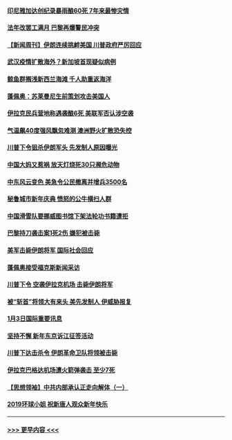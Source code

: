 #### [印尼雅加达创纪录暴雨酿60死 7年来最惨灾情](../pages/prog202/a102745544.md?t=01051411) 
#### [法年改罢工满月 巴黎再爆警民冲突](../pages/prog202/a102745518.md?t=01051411) 
#### [【新闻周刊】伊朗连续挑衅美国 川普政府严厉回应](../pages/prog202/a102745484.md?t=01051411) 
#### [武汉疫情扩散海外？新加坡首现疑似病例](../pages/prog202/a102745347.md?t=01051411) 
#### [鲸鱼群搁浅新西兰海滩 千人助重返海洋](../pages/prog202/a102745257.md?t=01051411) 
#### [蓬佩奥：苏莱曼尼生前策划攻击美国人](../pages/prog202/a102745305.md?t=01051411) 
#### [伊拉克民兵营地称遇袭酿6死 美联军否认涉空袭](../pages/prog202/a102745093.md?t=01051411) 
#### [气温飙40度强风飘忽难测 澳洲野火扩散恐失控](../pages/prog202/a102744951.md?t=01051411) 
#### [川普下令狙杀伊朗军头 先发制人原因曝光](../pages/prog202/a102744900.md?t=01051411) 
#### [中国大妈又惹祸 放天灯烧死30只濒危动物](../pages/prog202/a102744899.md?t=01051411) 
#### [中东风云变色 美急令公民撤离并增兵3500名](../pages/prog202/a102744827.md?t=01051411) 
#### [秘鲁城市新年庆典 愤怒的公牛横扫人群](../pages/prog202/a102744618.md?t=01051411) 
#### [中国滑雪队要挪威图书馆下架法轮功书籍遭拒](../pages/prog202/a102744639.md?t=01051411) 
#### [巴黎持刀袭击案1死2伤 嫌犯被击毙](../pages/prog202/a102744566.md?t=01051411) 
#### [美军击毙伊朗将军 国际社会回应](../pages/prog202/a102744485.md?t=01051411) 
#### [蓬佩奥接受福克斯新闻采访](../pages/prog202/a102744480.md?t=01051411) 
#### [川普下令 空袭伊拉克机场 击毙伊朗将军](../pages/prog202/a102744470.md?t=01051411) 
#### [被“斩首”将领大有来头 美先发制人 伊威胁报复](../pages/prog202/a102744454.md?t=01051411) 
#### [1月3日国际重要讯息](../pages/prog202/a102744301.md?t=01051411) 
#### [坚持不懈 新年东京诉江征签活动](../pages/prog202/a102744303.md?t=01051411) 
#### [川普下达击杀令 伊朗革命卫队将领被击毙](../pages/prog202/a102741911.md?t=01051411) 
#### [伊拉克巴格达机场遭火箭弹袭击 至少7死](../pages/prog202/a102744115.md?t=01051411) 
#### [【思想领袖】中共内部承认正走向解体（一）](../pages/prog202/a102744097.md?t=01051411) 
#### [2019环球小姐 祝新唐人观众新年快乐](../pages/prog202/a102744043.md?t=01051411) 

----
#### [ >>> 更早内容 <<< ](../indexes/prog202-earlier.md)
